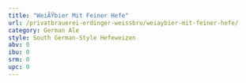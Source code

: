 ```yaml
---
title: "WeiÃŸbier Mit Feiner Hefe"
url: /privatbrauerei-erdinger-weissbru/weiaybier-mit-feiner-hefe/
category: German Ale
style: South German-Style Hefeweizen
abv: 0
ibu: 0
srm: 0
upc: 0
---
```


